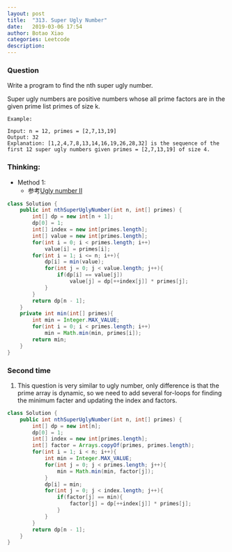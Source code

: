 ```yaml
---
layout: post
title:  "313. Super Ugly Number"
date:   2019-03-06 17:54
author: Botao Xiao
categories: Leetcode
description:
---
```

### Question
Write a program to find the nth super ugly number.

Super ugly numbers are positive numbers whose all prime factors are in the given prime list primes of size k.

```
Example:

Input: n = 12, primes = [2,7,13,19]
Output: 32
Explanation: [1,2,4,7,8,13,14,16,19,26,28,32] is the sequence of the first 12 super ugly numbers given primes = [2,7,13,19] of size 4.
```

### Thinking:
* Method 1:
	* 参考[Ugly number II](https://github.com/Seanforfun/Algorithm-and-Leetcode/blob/master/leetcode/264.%20Ugly%20Number%20II.md)

```Java
class Solution {
    public int nthSuperUglyNumber(int n, int[] primes) {
        int[] dp = new int[n + 1];
        dp[0] = 1;
        int[] index = new int[primes.length];
        int[] value = new int[primes.length];
        for(int i = 0; i < primes.length; i++)
            value[i] = primes[i];
        for(int i = 1; i <= n; i++){
            dp[i] = min(value);
            for(int j = 0; j < value.length; j++){
                if(dp[i] == value[j])
                    value[j] = dp[++index[j]] * primes[j];
            }
        }
        return dp[n - 1];
    }
    private int min(int[] primes){
        int min = Integer.MAX_VALUE;
        for(int i = 0; i < primes.length; i++)
            min = Math.min(min, primes[i]);
        return min;
    }
}
```

### Second time
1. This question is very similar to ugly number, only difference is that the prime array is dynamic, so we need to add several for-loops for finding the minimum facter and updating the index and factors.
```Java
class Solution {
    public int nthSuperUglyNumber(int n, int[] primes) {
        int[] dp = new int[n];
        dp[0] = 1;
        int[] index = new int[primes.length];
        int[] factor = Arrays.copyOf(primes, primes.length);
        for(int i = 1; i < n; i++){
            int min = Integer.MAX_VALUE;
            for(int j = 0; j < primes.length; j++){
                min = Math.min(min, factor[j]);
            }
            dp[i] = min;
            for(int j = 0; j < index.length; j++){
                if(factor[j] == min){
                    factor[j] = dp[++index[j]] * primes[j];
                }
            }
        }
        return dp[n - 1];
    }
}
```